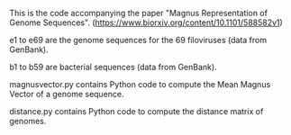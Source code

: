 This is the code accompanying the paper "Magnus Representation of Genome Sequences". (https://www.biorxiv.org/content/10.1101/588582v1)

e1 to e69 are the genome sequences for the 69 filoviruses (data from GenBank).

b1 to b59 are bacterial sequences (data from GenBank).

magnusvector.py contains Python code to compute the Mean Magnus Vector of a genome sequence.

distance.py contains Python code to compute the distance matrix of genomes.
